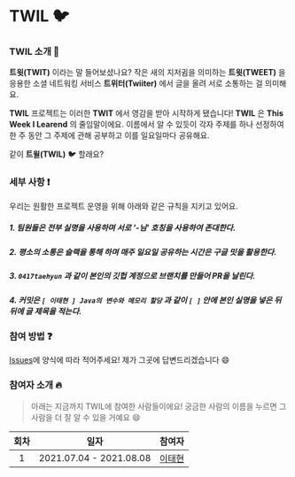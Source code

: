 # TWIL :bird:

### TWIL 소개 :raised_hands:
**트윗(TWIT)** 이라는 말 들어보셨나요? 작은 새의 지저귐을 의미하는 **트윗(TWEET)** 을 응용한 소셜 네트워킹 서비스 **트위터(Twiiter)** 에서 글을 올려 서로 소통하는 걸 의미해요.  

**TWIL** 프로젝트는 이러한 **TWIT** 에서 영감을 받아 시작하게 됐습니다! **TWIL** 은 **This Week I Learend** 의 줄임말이에요. 이름에서 알 수 있듯이 각자 주제를 하나 선정하여 한 주 동안 그 주제에 관해 공부하고 이를 일요일마다 공유해요.

같이 **트윌(TWIL)** :bird: 할래요?


### 세부 사항 :exclamation:
우리는 원활한 프로젝트 운영을 위해 아래와 같은 규칙을 지키고 있어요.

##### 1. 팀원들은 전부 실명을 사용하며 서로 **'-님'** 호칭을 사용하여 존대한다.
##### 2. 평소의 소통은 슬랙을 통해 하며 매주 일요일 공유하는 시간은 구글 밋을 활용한다.
##### 3. `0417taehyun` 과 같이 본인의 깃헙 계정으로 브랜치를 만들어 PR을 날린다.
##### 4. 커밋은 `[ 이태현 ] Java의 변수와 메모리 할당` 과 같이 `[ ]` 안에 본인 실명을 넣은 뒤 뒤에 글 제목을 적는다.


### 참여 방법 :question:
[Issues](https://github.com/week-with-me/TWIL/issues)에 양식에 따라 적어주세요! 제가 그곳에 답변드리겠습니다 :smile:

### 참여자 소개 :fire:
> 아래는 지금까지 TWIL에 참여한 사람들이에요! 궁금한 사람의 이름을 누르면 그 사람을 더 잘 알 수 있을 거예요 :smile: 

|회차|일자|참여자|
|:-:|:-:|:--:|
|1|2021.07.04 - 2021.08.08|[이태현](https://github.com/0417taehyun)|